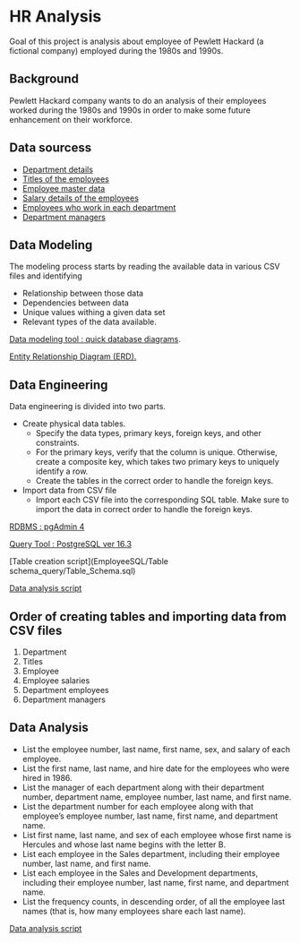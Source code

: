 # HR Analysis
Goal of this project is analysis about employee of Pewlett Hackard (a fictional company) employed during the 1980s and 1990s.
## Background
Pewlett Hackard company wants to do an analysis of their employees worked during the 1980s and 1990s 
in order to make some future enhancement on their workforce. 
## Data sourcess
- [Department details](EmployeeSQL/Data/departments.csv)
- [Titles of the employees](EmployeeSQL/Data/titles.csv)
- [Employee master data](EmployeeSQL/Data/employees.csv)
- [Salary details of the employees](EmployeeSQL/Data/salaries.csv)
- [Employees who work in each department](EmployeeSQL/Data/dept_emp.csv)
- [Department managers](EmployeeSQL/Data/dept_manager.csv)


## Data Modeling
The modeling process starts by reading the available data in various CSV files and identifying 
- Relationship between those data
- Dependencies between data
- Unique values withing a given data set
- Relevant types of the data available. 

[Data modeling tool : quick database diagrams](https://www.quickdatabasediagrams.com). 

[Entity Relationship Diagram (ERD).](EmployeeSQL/ERD_images/Pewlett_Hackard_ERD.png)

## Data Engineering
Data engineering is divided into two parts.
- Create physical data tables.
  - Specify the data types, primary keys, foreign keys, and other constraints.
  - For the primary keys, verify that the column is unique. Otherwise, create a composite key, which takes two primary keys to uniquely identify a row.
  - Create the tables in the correct order to handle the foreign keys.
- Import data from CSV file 
  - Import each CSV file into the corresponding SQL table. Make sure to import the data in correct order to handle the foreign keys.

[RDBMS : pgAdmin 4](https://www.pgadmin.org/)

[Query Tool : PostgreSQL ver 16.3](https://www.postgresql.org/)

[Table creation script](EmployeeSQL/Table schema_query/Table_Schema.sql)

[Data analysis script](EmployeeSQL/Analysis_queries/DataAnalysis.sql)

## Order of creating tables and importing data from CSV files 
1. Department
2. Titles
3. Employee
4. Employee salaries
5. Department employees
6. Department managers 

## Data Analysis
- List the employee number, last name, first name, sex, and salary of each employee.
- List the first name, last name, and hire date for the employees who were hired in 1986.
- List the manager of each department along with their department number, department name, employee number, last name, and first name.
- List the department number for each employee along with that employee’s employee number, last name, first name, and department name.
- List first name, last name, and sex of each employee whose first name is Hercules and whose last name begins with the letter B.
- List each employee in the Sales department, including their employee number, last name, and first name.
- List each employee in the Sales and Development departments, including their employee number, last name, first name, and department name.
- List the frequency counts, in descending order, of all the employee last names (that is, how many employees share each last name).

[Data analysis script](EmployeeSQL/Analysis_queries/DataAnalysis.sql)
